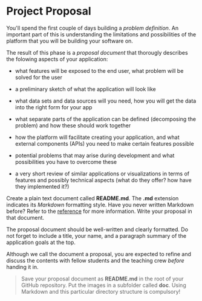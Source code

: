 # Project Proposal

You'll spend the first couple of days building a *problem definition*. An
important part of this is understanding the limitations and possibilities of
the platform that you will be building your software on.

The result of this phase is a *proposal document* that thorougly describes the
folowing aspects of your application:

- what features will be exposed to the end user, what problem will be solved
  for the user

- a preliminary sketch of what the application will look like

- what data sets and data sources will you need, how you will get the data into
  the right form for your app

- what separate parts of the application can be defined (decomposing the
  problem) and how these should work together

- how the platform will facilitate creating your application, and what external
  components (APIs) you need to make certain features possible

- potential problems that may arise during development and what possibilities
  you have to overcome these

- a very short review of similar applications or visualizations in terms of features and possibly technical aspects (what do they offer? how have they implemented it?)

Create a plain text document called **README.md**. The **.md** extension indicates its *Markdown* formatting style. Have you never written Markdown before? Refer to the [reference](/reference/markdown) for more information. Write your proposal in that document.

The proposal document should be well-written and clearly formatted. Do not
forget to include a title, your name, and a paragraph summary of the
application goals at the top.

Although we call the document a proposal, you are expected to refine and
discuss the contents with fellow students and the teaching crew *before*
handing it in.

> Save your proposal document as **README.md** in the root of your GitHub repository. Put the images in a subfolder called **doc**. Using Markdown and this particular directory structure is compulsory!
